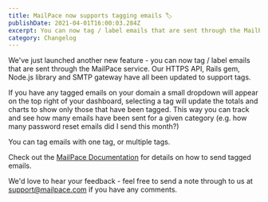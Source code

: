 ```yaml
---
title: MailPace now supports tagging emails 🏷️
publishDate: 2021-04-01T16:00:03.284Z
excerpt: You can now tag / label emails that are sent through the MailPace Transactional Email API
category: Changelog
---
```


We've just launched another new feature - you can now tag / label emails that are sent through the MailPace service. Our HTTPS API, Rails gem, Node.js library and SMTP gateway have all been updated to support tags.

If you have any tagged emails on your domain a small dropdown will appear on the top right of your dashboard, selecting a tag will update the totals and charts to show only those that have been tagged. This way you can track and see how many emails have been sent for a given category (e.g. how many password reset emails did I send this month?)

You can tag emails with one tag, or multiple tags.

Check out the [MailPace Documentation](https://docs.mailpace.com) for details on how to send tagged emails.

We'd love to hear your feedback - feel free to send a note through to us at support@mailpace.com if you have any comments.
